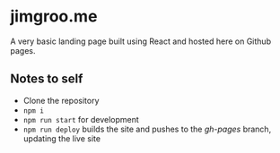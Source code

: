 # jimgroo.me

A very basic landing page built using React and hosted here on Github pages.

## Notes to self

- Clone the repository
- `npm i`
- `npm run start` for development
- `npm run deploy` builds the site and pushes to the _gh-pages_ branch, updating the live site
